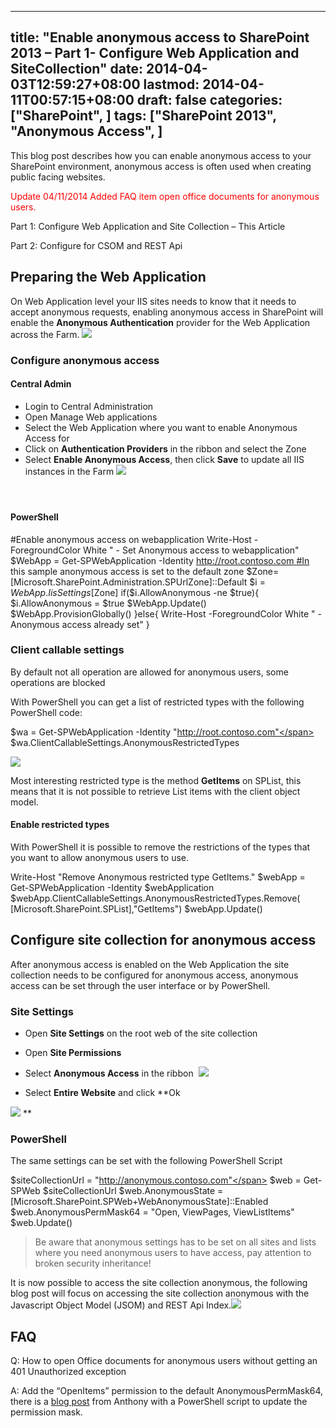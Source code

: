 
---
title: "Enable anonymous access to SharePoint 2013 – Part 1- Configure Web Application and SiteCollection"
date: 2014-04-03T12:59:27+08:00
lastmod: 2014-04-11T00:57:15+08:00
draft: false
categories: ["SharePoint", ]
tags: ["SharePoint 2013", "Anonymous Access", ]
---


This blog post describes how you can enable anonymous access to your SharePoint environment, anonymous access is often used when creating public facing websites.

<font color="#ff0000">Update 04/11/2014 Added FAQ item open office documents for anonymous users.</font>

Part 1: Configure Web Application and Site Collection – This Article

Part 2: Configure for CSOM and REST Api

## Preparing the Web Application

On Web Application level your IIS sites needs to know that it needs to accept anonymous requests, enabling anonymous access in SharePoint will enable the **Anonymous Authentication** provider for the Web Application across the Farm.
 ![](https://r1gs0g.dm2304.livefilestore.com/y2pLZQMdObhblixOHGZGznhBqdYtNvWkqR9jgi6Tz_t0ofg-fbdUptF7k3jBaJHA__GUCJfSg25QM3hwLfM0RBocb_EyJ447s95WYI-6JlcQyE/1iis.png?psid=1)   

### Configure anonymous access

#### Central Admin

*   Login to Central Administration 
*   Open Manage Web applications 
*   Select the Web Application where you want to enable Anonymous Access for 
*   Click on **Authentication Providers** in the ribbon and select the Zone 
*   Select **Enable Anonymous Access**, then click **Save** to update all IIS instances in the Farm ![](https://rvgs0g.dm2301.livefilestore.com/y2prxvC26Lixy8PnuJ98hjS09N90VdJ9Tj_ksOq_QtwzIrwldJary74bfi5GrlPVi12LG8nPY4HdSz519AxwAS4XqV82C_mAf3dGlDdBcNx4rE/2ca.png?psid=1)   

####  

#### PowerShell

<span class="rem">#Enable anonymous access on webapplication</span>
Write-Host -ForegroundColor White <span class="str">" - Set Anonymous access to webapplication"</span>
$WebApp = Get-SPWebApplication -Identity [http://root.contoso.com
<span class="rem">#In</span>](http://root.contoso.com#In) this sample anonymous access is set to the default zone
$Zone=[Microsoft.SharePoint.Administration.SPUrlZone]::Default 
$i = $WebApp.IisSettings[$Zone]
<span class="kwrd">if</span>($i.AllowAnonymous <span class="preproc">-ne</span> $true){
   $i.AllowAnonymous = $true
   $WebApp.Update()
   $WebApp.ProvisionGlobally()
}<span class="kwrd">else</span>{
   Write-Host -ForegroundColor White <span class="str">" - Anonymous access already set"</span>
}

<style type="text/css">













.csharpcode, .csharpcode pre
{
	font-size: small;
	color: black;
	font-family: consolas, "Courier New", courier, monospace;
	background-color: #ffffff;
	/*white-space: pre;*/
}
.csharpcode pre { margin: 0em; }
.csharpcode .rem { color: #008000; }
.csharpcode .kwrd { color: #0000ff; }
.csharpcode .str { color: #006080; }
.csharpcode .op { color: #0000c0; }
.csharpcode .preproc { color: #cc6633; }
.csharpcode .asp { background-color: #ffff00; }
.csharpcode .html { color: #800000; }
.csharpcode .attr { color: #ff0000; }
.csharpcode .alt 
{
	background-color: #f4f4f4;
	width: 100%;
	margin: 0em;
}
.csharpcode .lnum { color: #606060; }</style>



### Client callable settings

By default not all operation are allowed for anonymous users, some operations are blocked 

With PowerShell you can get a list of restricted types with the following PowerShell code:

$wa = Get-SPWebApplication -Identity <span class="str">"http://root.contoso.com"</span>
$wa.ClientCallableSettings.AnonymousRestrictedTypes

<style type="text/css">













.csharpcode, .csharpcode pre
{
	font-size: small;
	color: black;
	font-family: consolas, "Courier New", courier, monospace;
	background-color: #ffffff;
	/*white-space: pre;*/
}
.csharpcode pre { margin: 0em; }
.csharpcode .rem { color: #008000; }
.csharpcode .kwrd { color: #0000ff; }
.csharpcode .str { color: #006080; }
.csharpcode .op { color: #0000c0; }
.csharpcode .preproc { color: #cc6633; }
.csharpcode .asp { background-color: #ffff00; }
.csharpcode .html { color: #800000; }
.csharpcode .attr { color: #ff0000; }
.csharpcode .alt 
{
	background-color: #f4f4f4;
	width: 100%;
	margin: 0em;
}
.csharpcode .lnum { color: #606060; }</style>



![](https://rvgs0g.dm2301.livefilestore.com/y2pSsFf4XHMlr45t2XtKNZ5O8Ajy06yIVQ68fh64IQ36cUYS16YY5TooeDkh8xPCVb3Dx1WiDsUo35c_jpjD18HD2qi8KytEwBoi9-ds8vY7Sk/3ps1.png?psid=1)

Most interesting restricted type is the method **GetItems** on SPList, this means that it is not possible to retrieve List items with the client object model.

#### Enable restricted types

With PowerShell it is possible to remove the restrictions of the types that you want to allow anonymous users to use.

Write-Host <span class="str">"Remove Anonymous restricted type GetItems."</span>
$webApp = Get-SPWebApplication -Identity $webApplication
$webApp.ClientCallableSettings.AnonymousRestrictedTypes.Remove( [Microsoft.SharePoint.SPList],<span class="str">"GetItems"</span>)
$webApp.Update()

<style type="text/css">













.csharpcode, .csharpcode pre
{
	font-size: small;
	color: black;
	font-family: consolas, "Courier New", courier, monospace;
	background-color: #ffffff;
	/*white-space: pre;*/
}
.csharpcode pre { margin: 0em; }
.csharpcode .rem { color: #008000; }
.csharpcode .kwrd { color: #0000ff; }
.csharpcode .str { color: #006080; }
.csharpcode .op { color: #0000c0; }
.csharpcode .preproc { color: #cc6633; }
.csharpcode .asp { background-color: #ffff00; }
.csharpcode .html { color: #800000; }
.csharpcode .attr { color: #ff0000; }
.csharpcode .alt 
{
	background-color: #f4f4f4;
	width: 100%;
	margin: 0em;
}
.csharpcode .lnum { color: #606060; }</style>



## Configure site collection for anonymous access

After anonymous access is enabled on the Web Application the site collection needs to be configured for anonymous access, anonymous access can be set through the user interface or by PowerShell.

### Site Settings

*   Open **Site Settings** on the root web of the site collection 
*   Open **Site Permissions** 
*   Select **Anonymous Access** in the ribbon  ![](https://rvgs0g.dm1.livefilestore.com/y2pz6xJpID44vlOgG1NncaCQl6TM13iAFmQLLaNWB76s4-o3M0OF2xDkg7-Ja64HwchBcDUOLbAvQdds-kTnzBbjCORHLSIAHp_n4kYT1-FcMM/4ss1.png?psid=1) 

*   Select **Entire Website** and click **Ok 
        
![](https://rvgs0g.dm2302.livefilestore.com/y2p4U6kHpV3lyLZVRQaLdFuVVCaiXhUgo1k3XGu-FjQnHi_AtWR8MAL77Pcn2lifI0bz6cc1gSiE4ZDtmA0vlI0fV0ubNzEtWFg68OGIEy4JjU/5ss2.png?psid=1) **



### PowerShell

The same settings can be set with the following PowerShell Script

$siteCollectionUrl = <span class="str">"http://anonymous.contoso.com"</span>
$web = Get-SPWeb $siteCollectionUrl
$web.AnonymousState = [Microsoft.SharePoint.SPWeb+WebAnonymousState]::Enabled
$web.AnonymousPermMask64 = <span class="str">"Open, ViewPages, ViewListItems"</span>
$web.Update()

<style type="text/css">









.csharpcode, .csharpcode pre
{
	font-size: small;
	color: black;
	font-family: consolas, "Courier New", courier, monospace;
	background-color: #ffffff;
	/*white-space: pre;*/
}
.csharpcode pre { margin: 0em; }
.csharpcode .rem { color: #008000; }
.csharpcode .kwrd { color: #0000ff; }
.csharpcode .str { color: #006080; }
.csharpcode .op { color: #0000c0; }
.csharpcode .preproc { color: #cc6633; }
.csharpcode .asp { background-color: #ffff00; }
.csharpcode .html { color: #800000; }
.csharpcode .attr { color: #ff0000; }
.csharpcode .alt 
{
	background-color: #f4f4f4;
	width: 100%;
	margin: 0em;
}
.csharpcode .lnum { color: #606060; }</style>



> Be aware that anonymous settings has to be set on all sites and lists where you need anonymous users to have access, pay attention to broken security inheritance!

It is now possible to access the site collection anonymous, the following blog post will focus on accessing the site collection anonymous with the Javascript Object Model (JSOM) and REST Api Index.![](https://rvgs0g.dm2301.livefilestore.com/y2pcXKJKYN9qtwsAbU0T-o_1DtHNNqDID04Jzj0yI0iGsdZMjK6Flnw_0uLM9a11On1a5Aq58xzMebfhczaYaFckhx_l2iPLLPNiRSzms17s9w/6end.png?psid=1)

## FAQ

Q: How to open Office documents for anonymous users without getting an 401 Unauthorized exception

A: Add the “OpenItems” permission to the default AnonymousPermMask64, there is a [blog post](http://blogs.technet.com/b/acasilla/archive/2011/10/01/add-openitems-permission-to-the-default-anonymouspermmask64-so-that-you-can-open-office-docs-within-an-anonymous-accessible-sharepoint-site.aspx) from Anthony with a PowerShell script to update the permission mask.

